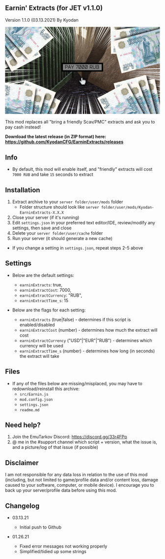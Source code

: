 Earnin' Extracts (for JET v1.1.0)
----------------
Version 1.1.0 (03.13.2021)
By Kyodan 

![Screenshot](cover.png)

This mod replaces all "bring a friendly Scav/PMC" extracts and ask you to pay cash instead!

**Download the latest release (in ZIP format) here: https://github.com/KyodanCFG/EarninExtracts/releases**

## Info

- By default, this mod will enable itself, and "friendly" extracts will cost `7000 RUB` and take `15` seconds to extract

## Installation

1. Extract archive to your `server folder/user/mods` folder 
    * Folder structure should look like `server folder/user/mods/Kyodan-EarninExtracts-X.X.X`
2. Close your server (if it's running)
3. Edit `settings.json` in your preferred text editor/IDE, review/modify any settings, then save and close
4. Delete your `server folder/user/cache` folder
5. Run your server (it should generate a new cache)

* If you change a setting in `settings.json`, repeat steps 2-5 above

## Settings

- Below are the default settings:
    * `earninExtracts`: true,
    * `earninExtractCost`: 7000,
    * `earninExtractCurrency`: "RUB",
    * `earninExtractTime_s`: 15

- Below are the flags for each setting:
    * `earninExtracts` (true|false)                         - determines if this script is enabled/disabled
    * `earninExtractCost` (number)                          - determines how much the extract will cost
    * `earninExtractCurrency` ("USD"|"EUR"|"RUB")           - determines which currency will be used
    * `earninExtractTime_s` (number)                        - determines how long (in seconds) the extract will take

## Files

- If any of the files below are missing/misplaced, you may have to redownload/reinstall this archive:
    * `src/Earnin.js`
    * `mod.config.json`
    * `settings.json`
    * `readme.md`

## Need help?

1. Join the EmuTarkov Discord: https://discord.gg/33r4FPp
2. @ me in the #support channel which script + version, what the issue is, and a picture/log of that issue (if possible)

## Disclaimer

I am not responsible for any data loss in relation to the use of this mod (including, but not limited to game/profile data and/or content loss, damage caused to your software, computer, or mobile device). I encourage you to back up your server/profile data before using this mod.

## Changelog

- 03.13.21
    * Initial push to Github
    
- 01.26.21
    * Fixed error messages not working properly
    * Simplified/tidied up some strings
